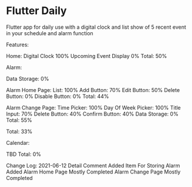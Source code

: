 # Flutter Daily
 Flutter app for daily use with a digital clock and list show of 5 recent event in your schedule and alarm function

Features:

Home:
Digital Clock 100%
Upcoming Event Display 0%
Total: 50%

Alarm:

Data Storage: 0%

Alarm Home Page:
List: 100%
Add Button: 70%
Edit Button: 50%
Delete Button: 0%
Disable Button: 0%
Total: 44%

Alarm Change Page:
Time Picker: 100%
Day Of Week Picker: 100%
Title Input: 70%
Delete Button: 40%
Confirm Button: 40%
Data Storage: 0%
Total: 55%

Total: 33%

Calendar:

TBD
Total: 0%

Change Log:
2021-06-12
Detail Comment Added
Item For Storing Alarm Added
Alarm Home Page Mostly Completed
Alarm Change Page Mostly Completed
